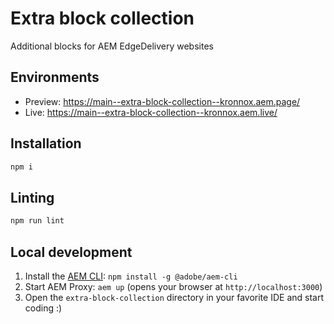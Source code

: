 # Extra block collection
Additional blocks for AEM EdgeDelivery websites

## Environments
- Preview: https://main--extra-block-collection--kronnox.aem.page/
- Live: https://main--extra-block-collection--kronnox.aem.live/

## Installation

```sh
npm i
```

## Linting

```sh
npm run lint
```

## Local development

1. Install the [AEM CLI](https://github.com/adobe/helix-cli): `npm install -g @adobe/aem-cli`
1. Start AEM Proxy: `aem up` (opens your browser at `http://localhost:3000`)
1. Open the `extra-block-collection` directory in your favorite IDE and start coding :)
